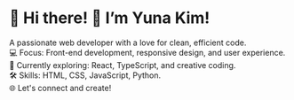 # 🌌 Hi there! 👋 I’m Yuna Kim!

A passionate web developer with a love for clean, efficient code.  
💻 Focus: Front-end development, responsive design, and user experience.  
🌱 Currently exploring: React, TypeScript, and creative coding.  
🛠️ Skills: HTML, CSS, JavaScript, Python.  
🌐 Let's connect and create!  

